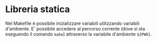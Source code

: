 # Libreria statica

Nel Makefile è possibile inizializzare variabili utilizzando variabili d'ambiente.
E' possibile accedere al percorso corrente (dove si sta eseguendo il comando ``make``) attraverso la variabile d'ambiente ``${PWD}``.
